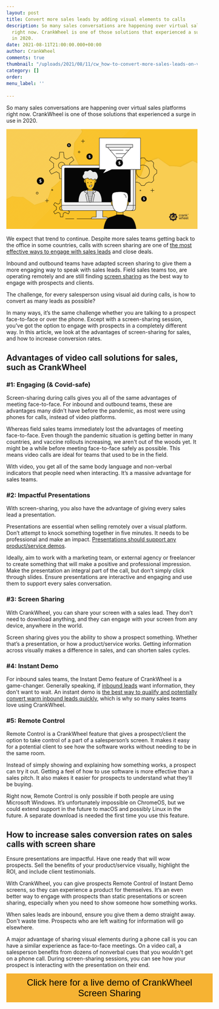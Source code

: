 ```yaml
---
layout: post
title: Convert more sales leads by adding visual elements to calls
description: So many sales conversations are happening over virtual sales platforms
  right now. CrankWheel is one of those solutions that experienced a surge in use
  in 2020.
date: 2021-08-11T21:00:00.000+00:00
author: CrankWheel
comments: true
thumbnail: "/uploads/2021/08/11/cw_how-to-convert-more-sales-leads-on-video-calls.png"
category: []
order: 
menu_label: ''

---
```

So many sales conversations are happening over virtual sales platforms right now. CrankWheel is one of those solutions that experienced a surge in use in 2020.

![how to convert more sales leads](/uploads/2021/08/11/cw_how-to-convert-more-sales-leads-on-video-calls.png)

We expect that trend to continue. Despite more sales teams getting back to the office in some countries, calls with screen sharing are one of [the most effective ways to engage with sales leads](https://crankwheel.com/how-have-sales-teams-used-crankwheel-to-cut-the-sales-cycle-in-half/) and close deals.

Inbound and outbound teams have adapted screen sharing to give them a more engaging way to speak with sales leads. Field sales teams too, are operating remotely and are still finding [screen sharing](https://crankwheel.com/screen-sharing/) as the best way to engage with prospects and clients.

The challenge, for every salesperson using visual aid during calls, is how to convert as many leads as possible?

In many ways, it’s the same challenge whether you are talking to a prospect face-to-face or over the phone. Except with a screen-sharing session, you’ve got the option to engage with prospects in a completely different way. In this article, we look at the advantages of screen-sharing for sales, and how to increase conversion rates.

## Advantages of video call solutions for sales, such as CrankWheel

### #1: Engaging (& Covid-safe)

Screen-sharing during calls gives you all of the same advantages of meeting face-to-face. For inbound and outbound teams, these are advantages many didn't have before the pandemic, as most were using phones for calls, instead of video platforms.

Whereas field sales teams immediately lost the advantages of meeting face-to-face. Even though the pandemic situation is getting better in many countries, and vaccine rollouts increasing, we aren't out of the woods yet. It might be a while before meeting face-to-face safely as possible. This means video calls are ideal for teams that used to be in the field.

With video, you get all of the same body language and non-verbal indicators that people need when interacting. It’s a massive advantage for sales teams.

### #2: Impactful Presentations

With screen-sharing, you also have the advantage of giving every sales lead a presentation.

Presentations are essential when selling remotely over a visual platform. Don’t attempt to knock something together in five minutes. It needs to be professional and make an impact. [Presentations should support any product/service demos](https://crankwheel.com/do-you-have-all-your-sales-enablement-materials-ready-a-checklist-for-what-you-should-need/).

Ideally, aim to work with a marketing team, or external agency or freelancer to create something that will make a positive and professional impression. Make the presentation an integral part of the call, but don't simply click through slides. Ensure presentations are interactive and engaging and use them to support every sales conversation.

### #3: Screen Sharing

With CrankWheel, you can share your screen with a sales lead. They don't need to download anything, and they can engage with your screen from any device, anywhere in the world.

Screen sharing gives you the ability to show a prospect something. Whether that’s a presentation, or how a product/service works. Getting information across visually makes a difference in sales, and can shorten sales cycles.

### #4: Instant Demo

For inbound sales teams, the Instant Demo feature of CrankWheel is a game-changer. Generally speaking, if [inbound leads](https://crankwheel.com/how-to-increase-inbound-leads/) want information, they don't want to wait. An instant demo is [the best way to qualify and potentially convert warm inbound leads quickly](https://crankwheel.com/instant-demos/), which is why so many sales teams love using CrankWheel.

### #5: Remote Control

Remote Control is a CrankWheel feature that gives a prospect/client the option to take control of a part of a salesperson’s screen. It makes it easy for a potential client to see how the software works without needing to be in the same room.

Instead of simply showing and explaining how something works, a prospect can try it out. Getting a feel of how to use software is more effective than a sales pitch. It also makes it easier for prospects to understand what they’ll be buying.

Right now, Remote Control is only possible if both people are using Microsoft Windows. It’s unfortunately impossible on ChromeOS, but we could extend support in the future to macOS and possibly Linux in the future. A separate download is needed the first time you use this feature.

## How to increase sales conversion rates on sales calls with screen share

Ensure presentations are impactful. Have one ready that will wow prospects. Sell the benefits of your product/service visually, highlight the ROI, and include client testimonials.

With CrankWheel, you can give prospects Remote Control of Instant Demo screens, so they can experience a product for themselves. It’s an even better way to engage with prospects than static presentations or screen sharing, especially when you need to show someone how something works.

When sales leads are inbound, ensure you give them a demo straight away. Don't waste time. Prospects who are left waiting for information will go elsewhere.

A major advantage of sharing visual elements during a phone call is you can have a similar experience as face-to-face meetings. On a video call, a salesperson benefits from dozens of nonverbal cues that you wouldn't get on a phone call. During screen-sharing sessions, you can see how your prospect is interacting with the presentation on their end.

<style>  
.btn-signup {  
padding-top: 11px !important;  
border-radius: 0px !important;  
background-color: #f6b333;  
text-align: center;  
padding: 10px 20px !important;  
border: 0px !important;  
width: 100%;  
margin-bottom: 20px;  
}  
.btn-signup a {  
color: black !important;  
font-family: 'Titillium Web', sans-serif;  
font-size: 24px !important;  
font-weight: normal !important;  
}  
</style>

<div class="btn-signup"><a style="cursor: pointer;" class="crankwheel-com-showu-launch-button">Click here for a live demo of CrankWheel Screen Sharing</a></div>